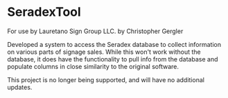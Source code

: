 # SeradexTool
For use by Lauretano Sign Group LLC. by Christopher Gergler 

Developed a system to access the Seradex database to collect information on various parts of signage sales.
While this won't work without the database, it does have the functionality to pull info from the database and populate columns in close similarity to the original software.

This project is no longer being supported, and will have no additional updates. 


